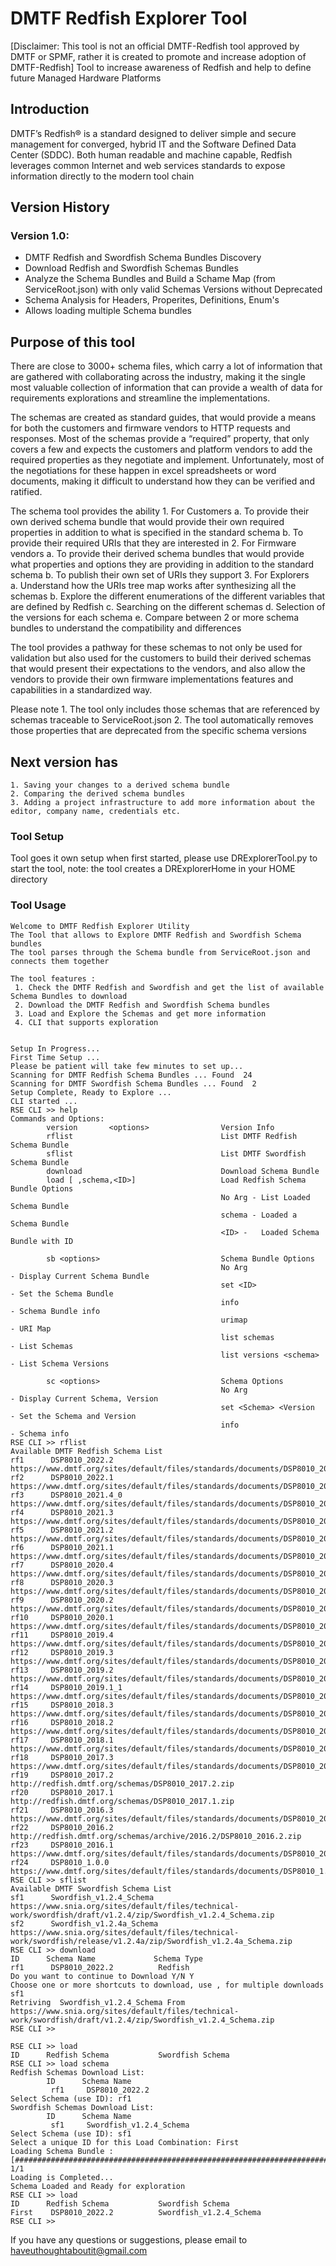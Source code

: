 # DMTF Redfish Explorer Tool 
[Disclaimer:  This tool is not an official DMTF-Redfish tool approved by DMTF or SPMF, rather it is created to promote and increase adoption of DMTF-Redfish]
Tool to increase awareness of Redfish and help to define future Managed Hardware Platforms

## Introduction 
DMTF’s Redfish® is a standard designed to deliver simple and secure management for converged, hybrid IT and the Software Defined Data Center (SDDC). Both human readable and machine capable, Redfish leverages common Internet and web services standards to expose information directly to the modern tool chain

## Version History
### Version 1.0:
- DMTF Redfish and Swordfish Schema Bundles Discovery
- Download Redfish and Swordfish Schemas Bundles
- Analyze the Schema Bundles and Build a Schame Map (from ServiceRoot.json) with only valid Schemas Versions without Deprecated
- Schema Analysis for Headers, Properites, Definitions, Enum's 
- Allows loading multiple Schema bundles 

## Purpose of this tool
There are close to 3000+ schema files, which carry a lot of information that are gathered with collaborating across the industry, making it the single most valuable collection of information that can provide a wealth of data for requirements explorations and streamline the implementations. 

The schemas are created as standard guides, that would provide a means for both the customers and firmware vendors to HTTP requests and responses.  Most of the schemas provide a “required” property, that only covers a few and expects the customers and platform vendors to add the required properties as they negotiate and implement.   Unfortunately, most of the negotiations for these happen in excel spreadsheets or word documents, making it difficult to understand how they can be verified and ratified.

The schema tool provides the ability
    1. For Customers
        a. To provide their own derived schema bundle that would provide their own required properties in addition to what is specified in the standard schema
        b. To provide their required URIs that they are interested in
    2. For Firmware vendors
        a. To provide their derived schema bundles that would provide what properties and options they are providing in addition to the standard schema
        b. To publish their own set of URIs they support
    3. For Explorers        
        a. Understand how the URIs tree map works after synthesizing all the schemas 
        b. Explore the different enumerations of the different variables that are defined by Redfish
        c. Searching on the different schemas
        d. Selection of the versions for each schema
        e. Compare between 2 or more schema bundles to understand the compatibility and differences

The tool provides a pathway for these schemas to not only be used for validation but also used for the customers to build their derived schemas that would present their expectations to the vendors, and also allow the vendors to provide their own firmware implementations features and capabilities in a standardized way.

Please note
    1. The tool only includes those schemas that are referenced by schemas traceable to ServiceRoot.json
    2. The tool automatically removes those properties that are deprecated from the specific schema versions

## Next version has
    1. Saving your changes to a derived schema bundle
    2. Comparing the derived schema bundles
    3. Adding a project infrastructure to add more information about the editor, company name, credentials etc.

### Tool Setup 

Tool goes it own setup when first started,  please use DRExplorerTool.py to start the tool, note: the tool creates a DRExplorerHome in your HOME directory

### Tool Usage 

```
Welcome to DMTF Redfish Explorer Utility
The Tool that allows to Explore DMTF Redfish and Swordfish Schema bundles
The tool parses through the Schema bundle from ServiceRoot.json and connects them together

The tool features :
 1. Check the DMTF Redfish and Swordfish and get the list of available Schema Bundles to download
 2. Download the DMTF Redfish and Swordfish Schema bundles
 3. Load and Explore the Schemas and get more information
 4. CLI that supports exploration


Setup In Progress...
First Time Setup ...
Please be patient will take few minutes to set up...
Scanning for DMTF Redfish Schema Bundles ... Found  24
Scanning for DMTF Swordfish Schema Bundles ... Found  2
Setup Complete, Ready to Explore ...
CLI started ...
RSE CLI >> help
Commands and Options:
        version       <options>                Version Info
        rflist                                 List DMTF Redfish Schema Bundle
        sflist                                 List DMTF Swordfish Schema Bundle
        download                               Download Schema Bundle
        load [ ,schema,<ID>]                   Load Redfish Schema Bundle Options
                                               No Arg - List Loaded Schema Bundle
                                               schema - Loaded a Schema Bundle
                                               <ID> -   Loaded Schema Bundle with ID

        sb <options>                           Schema Bundle Options
                                               No Arg                  - Display Current Schema Bundle
                                               set <ID>                - Set the Schema Bundle
                                               info                    - Schema Bundle info
                                               urimap                  - URI Map
                                               list schemas            - List Schemas
                                               list versions <schema>  - List Schema Versions

        sc <options>                           Schema Options
                                               No Arg                  - Display Current Schema, Version
                                               set <Schema> <Version   - Set the Schema and Version
                                               info                    - Schema info
RSE CLI >> rflist
Available DMTF Redfish Schema List
rf1      DSP8010_2022.2          https://www.dmtf.org/sites/default/files/standards/documents/DSP8010_2022.2.zip
rf2      DSP8010_2022.1          https://www.dmtf.org/sites/default/files/standards/documents/DSP8010_2022.1.zip
rf3      DSP8010_2021.4_0        https://www.dmtf.org/sites/default/files/standards/documents/DSP8010_2021.4_0.zip
rf4      DSP8010_2021.3          https://www.dmtf.org/sites/default/files/standards/documents/DSP8010_2021.3.zip
rf5      DSP8010_2021.2          https://www.dmtf.org/sites/default/files/standards/documents/DSP8010_2021.2.zip
rf6      DSP8010_2021.1          https://www.dmtf.org/sites/default/files/standards/documents/DSP8010_2021.1.zip
rf7      DSP8010_2020.4          https://www.dmtf.org/sites/default/files/standards/documents/DSP8010_2020.4.zip
rf8      DSP8010_2020.3          https://www.dmtf.org/sites/default/files/standards/documents/DSP8010_2020.3.zip
rf9      DSP8010_2020.2          https://www.dmtf.org/sites/default/files/standards/documents/DSP8010_2020.2.zip
rf10     DSP8010_2020.1          https://www.dmtf.org/sites/default/files/standards/documents/DSP8010_2020.1.zip
rf11     DSP8010_2019.4          https://www.dmtf.org/sites/default/files/standards/documents/DSP8010_2019.4.zip
rf12     DSP8010_2019.3          https://www.dmtf.org/sites/default/files/standards/documents/DSP8010_2019.3.zip
rf13     DSP8010_2019.2          https://www.dmtf.org/sites/default/files/standards/documents/DSP8010_2019.2.zip
rf14     DSP8010_2019.1_1        https://www.dmtf.org/sites/default/files/standards/documents/DSP8010_2019.1_1.zip
rf15     DSP8010_2018.3          https://www.dmtf.org/sites/default/files/standards/documents/DSP8010_2018.3.zip
rf16     DSP8010_2018.2          https://www.dmtf.org/sites/default/files/standards/documents/DSP8010_2018.2.zip
rf17     DSP8010_2018.1          https://www.dmtf.org/sites/default/files/standards/documents/DSP8010_2018.1.zip
rf18     DSP8010_2017.3          https://www.dmtf.org/sites/default/files/standards/documents/DSP8010_2017.3.zip
rf19     DSP8010_2017.2          http://redfish.dmtf.org/schemas/DSP8010_2017.2.zip
rf20     DSP8010_2017.1          http://redfish.dmtf.org/schemas/DSP8010_2017.1.zip
rf21     DSP8010_2016.3          https://www.dmtf.org/sites/default/files/standards/documents/DSP8010_2016.3.zip
rf22     DSP8010_2016.2          http://redfish.dmtf.org/schemas/archive/2016.2/DSP8010_2016.2.zip
rf23     DSP8010_2016.1          https://www.dmtf.org/sites/default/files/standards/documents/DSP8010_2016.1.zip
rf24     DSP8010_1.0.0   https://www.dmtf.org/sites/default/files/standards/documents/DSP8010_1.0.0.zip
RSE CLI >> sflist
Available DMTF Swordfish Schema List
sf1      Swordfish_v1.2.4_Schema         https://www.snia.org/sites/default/files/technical-work/swordfish/draft/v1.2.4/zip/Swordfish_v1.2.4_Schema.zip
sf2      Swordfish_v1.2.4a_Schema        https://www.snia.org/sites/default/files/technical-work/swordfish/release/v1.2.4a/zip/Swordfish_v1.2.4a_Schema.zip
RSE CLI >> download
ID      Schema Name             Schema Type
rf1      DSP8010_2022.2          Redfish
Do you want to continue to Download Y/N Y
Choose one or more shortcuts to download, use , for multiple downloads sf1
Retriving  Swordfish_v1.2.4_Schema From  https://www.snia.org/sites/default/files/technical-work/swordfish/draft/v1.2.4/zip/Swordfish_v1.2.4_Schema.zip
RSE CLI >>

RSE CLI >> load
ID      Redfish Schema           Swordfish Schema
RSE CLI >> load schema
Redfish Schemas Download List:
        ID      Schema Name
         rf1     DSP8010_2022.2
Select Schema (use ID): rf1
Swordfish Schemas Download List:
        ID      Schema Name
         sf1     Swordfish_v1.2.4_Schema
Select Schema (use ID): sf1
Select a unique ID for this Load Combination: First
Loading Schema Bundle : [####################################################################################################] 1/1
Loading is Completed...
Schema Loaded and Ready for exploration
RSE CLI >> load
ID      Redfish Schema           Swordfish Schema
First    DSP8010_2022.2          Swordfish_v1.2.4_Schema
RSE CLI >>

```

If you have any questions or suggestions, please email to haveuthoughtaboutit@gmail.com